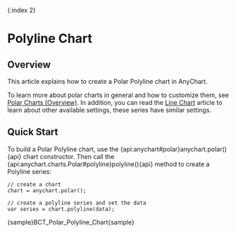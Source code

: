 {:index 2}
# Polyline Chart

## Overview

This article explains how to create a Polar Polyline chart in AnyChart.

To learn more about polar charts in general and how to customize them, see [Polar Charts (Overview)](Overview). In addition, you can read the [Line Chart](../Line_Chart) article to learn about other available settings, these series have similar settings.

## Quick Start

To build a Polar Polyline chart, use the {api:anychart#polar}anychart.polar(){api} chart constructor. Then call the {api:anychart.charts.Polar#polyline}polyline(){api} method to create a Polyline series:

```
// create a chart
chart = anychart.polar();

// create a polyline series and set the data
var series = chart.polyline(data);
```

{sample}BCT\_Polar\_Polyline\_Chart{sample}